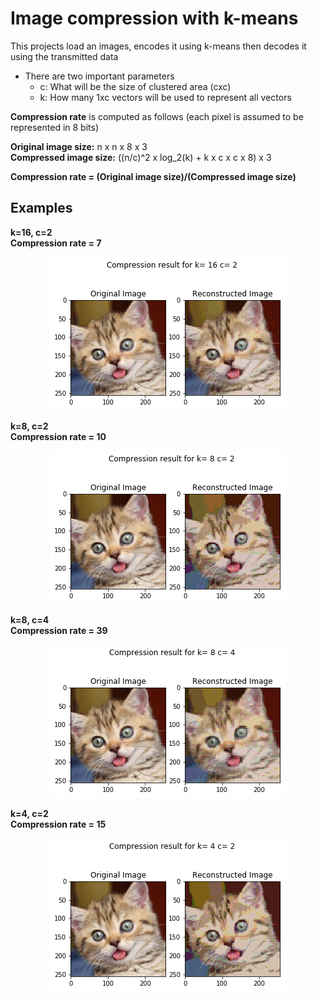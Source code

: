 # Image compression with k-means

<p> This projects load an images, encodes it using k-means then decodes it using the transmitted data </p>

* There are two important parameters
  * c: What will be the size of clustered area (cxc)
  * k: How many 1xc vectors will be used to represent all vectors

**Compression rate** is computed as follows (each pixel is assumed to be represented in 8 bits)  

**Original image size:** n x n x 8 x 3  
**Compressed image size:** ((n/c)^2 x log_2(k) + k x c x c x 8) x 3  

**Compression rate = (Original image size)/(Compressed image size)**

## Examples

**k=16, c=2**  
**Compression rate = 7**
<p align="center">
  <img src="images/result_k_16_c_2.png">
</p>

**k=8, c=2**  
**Compression rate = 10**
<p align="center">
  <img src="images/result_k_8_c_2.png">
</p>

**k=8, c=4**  
**Compression rate = 39**

<p align="center">
  <img src="images/result_k_8_c_4.png">
</p>

**k=4, c=2**  
**Compression rate = 15**

<p align="center">
  <img src="images/result_k_4_c_2.png">
</p>
